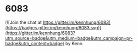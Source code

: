 # 6083

[![Join the chat at https://gitter.im/kennhung/6083](https://badges.gitter.im/kennhung/6083.svg)](https://gitter.im/kennhung/6083?utm_source=badge&utm_medium=badge&utm_campaign=pr-badge&utm_content=badge)
by Kenn.